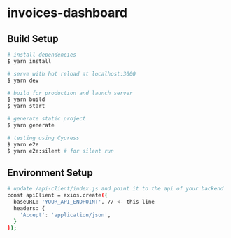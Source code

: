 # invoices-dashboard

## Build Setup

```bash
# install dependencies
$ yarn install

# serve with hot reload at localhost:3000
$ yarn dev

# build for production and launch server
$ yarn build
$ yarn start

# generate static project
$ yarn generate

# testing using Cypress
$ yarn e2e
$ yarn e2e:silent # for silent run
```

## Environment Setup

```bash
# update /api-client/index.js and point it to the api of your backend
const apiClient = axios.create({
  baseURL: 'YOUR_API_ENDPOINT', // <- this line
  headers: {
    'Accept': 'application/json',
  }
});
```
